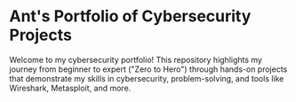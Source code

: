 # Ant's Portfolio of Cybersecurity Projects
Welcome to my cybersecurity portfolio! This repository highlights my journey from beginner to expert ("Zero to Hero") through hands-on projects that demonstrate my skills in cybersecurity, problem-solving, and tools like Wireshark, Metasploit, and more.
